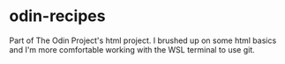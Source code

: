 # odin-recipes

Part of The Odin Project's html project. I brushed up on some html basics and I'm more comfortable working with the WSL terminal to use git.
